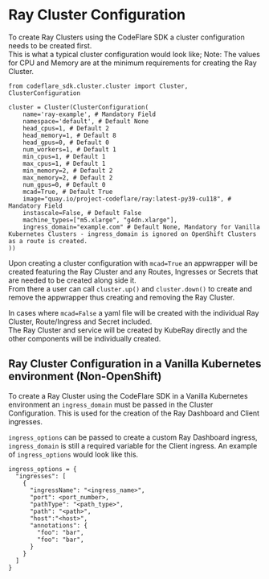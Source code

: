 # Ray Cluster Configuration

To create Ray Clusters using the CodeFlare SDK a cluster configuration needs to be created first.<br>
This is what a typical cluster configuration would look like; Note: The values for CPU and Memory are at the minimum requirements for creating the Ray Cluster.

```
from codeflare_sdk.cluster.cluster import Cluster, ClusterConfiguration

cluster = Cluster(ClusterConfiguration(
    name='ray-example', # Mandatory Field
    namespace='default', # Default None
    head_cpus=1, # Default 2
    head_memory=1, # Default 8
    head_gpus=0, # Default 0
    num_workers=1, # Default 1
    min_cpus=1, # Default 1
    max_cpus=1, # Default 1
    min_memory=2, # Default 2
    max_memory=2, # Default 2
    num_gpus=0, # Default 0
    mcad=True, # Default True
    image="quay.io/project-codeflare/ray:latest-py39-cu118", # Mandatory Field
    instascale=False, # Default False
    machine_types=["m5.xlarge", "g4dn.xlarge"],
    ingress_domain="example.com" # Default None, Mandatory for Vanilla Kubernetes Clusters - ingress_domain is ignored on OpenShift Clusters as a route is created.
))
```

Upon creating a cluster configuration with `mcad=True` an appwrapper will be created featuring the Ray Cluster and any Routes, Ingresses or Secrets that are needed to be created along side it.<br>
From there a user can call `cluster.up()` and `cluster.down()` to create and remove the appwrapper thus creating and removing the Ray Cluster.

In cases where `mcad=False` a yaml file will be created with the individual Ray Cluster, Route/Ingress and Secret included.<br>
The Ray Cluster and service will be created by KubeRay directly and the other components will be individually created.

## Ray Cluster Configuration in a Vanilla Kubernetes environment (Non-OpenShift)
To create a Ray Cluster using the CodeFlare SDK in a Vanilla Kubernetes environment an `ingress_domain` must be passed in the Cluster Configuration.
This is used for the creation of the Ray Dashboard and Client ingresses.

`ingress_options` can be passed to create a custom Ray Dashboard ingress, `ingress_domain` is still a required variable for the Client ingress.
An example of `ingress_options` would look like this.

```
ingress_options = {
  "ingresses": [
    {
      "ingressName": "<ingress_name>",
      "port": <port_number>,
      "pathType": "<path_type>",
      "path": "<path>",
      "host":"<host>",
      "annotations": {
        "foo": "bar",
        "foo": "bar",
      }
    }
  ]
}
```
